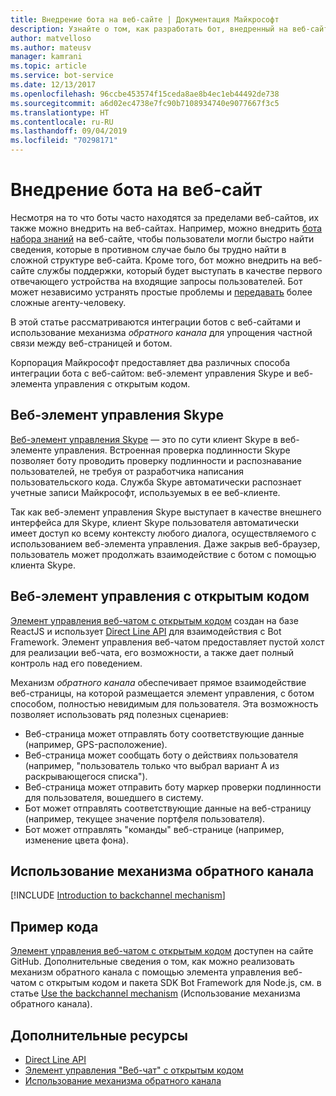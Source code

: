 ```yaml
---
title: Внедрение бота на веб-сайте | Документация Майкрософт
description: Узнайте о том, как разработать бот, внедренный на веб-сайте.
author: matvelloso
ms.author: mateusv
manager: kamrani
ms.topic: article
ms.service: bot-service
ms.date: 12/13/2017
ms.openlocfilehash: 96ccbe453574f15ceda8ae8b4ec1eb44492de738
ms.sourcegitcommit: a6d02ec4738e7fc90b7108934740e9077667f3c5
ms.translationtype: HT
ms.contentlocale: ru-RU
ms.lasthandoff: 09/04/2019
ms.locfileid: "70298171"
---
```

# <a name="embed-a-bot-in-a-website"></a>Внедрение бота на веб-сайт

Несмотря на то что боты часто находятся за пределами веб-сайтов, их также можно внедрить на веб-сайтах. Например, можно внедрить [бота набора знаний](~/bot-service-design-pattern-knowledge-base.md) на веб-сайте, чтобы пользователи могли быстро найти сведения, которые в противном случае было бы трудно найти в сложной структуре веб-сайта. Кроме того, бот можно внедрить на веб-сайте службы поддержки, который будет выступать в качестве первого отвечающего устройства на входящие запросы пользователей. Бот может независимо устранять простые проблемы и [передавать](~/bot-service-design-pattern-handoff-human.md) более сложные агенту-человеку. 

В этой статье рассматриваются интеграции ботов с веб-сайтами и использование механизма *обратного канала* для упрощения частной связи между веб-страницей и ботом. 

Корпорация Майкрософт предоставляет два различных способа интеграции бота с веб-сайтом: веб-элемент управления Skype и веб-элемента управления с открытым кодом.

## <a name="skype-web-control"></a>Веб-элемент управления Skype

[Веб-элемент управления Skype](https://aka.ms/bot-skype-web-control) — это по сути клиент Skype в веб-элементе управления. Встроенная проверка подлинности Skype позволяет боту проводить проверку подлинности и распознавание пользователей, не требуя от разработчика написания пользовательского кода. Служба Skype автоматически распознает учетные записи Майкрософт, используемых в ее веб-клиенте. 

Так как веб-элемент управления Skype выступает в качестве внешнего интерфейса для Skype, клиент Skype пользователя автоматически имеет доступ ко всему контексту любого диалога, осуществляемого с использованием веб-элемента управления. Даже закрыв веб-браузер, пользователь может продолжать взаимодействие с ботом с помощью клиента Skype. 

## <a name="open-source-web-control"></a>Веб-элемент управления с открытым кодом

<a href="https://aka.ms/BotFramework-WebChat" target="_blank">Элемент управления веб-чатом с открытым кодом</a> создан на базе ReactJS и использует [Direct Line API][directLineAPI] для взаимодействия с Bot Framework. Элемент управления веб-чатом предоставляет пустой холст для реализации веб-чата, его возможности, а также дает полный контроль над его поведением. 

Механизм *обратного канала* обеспечивает прямое взаимодействие веб-страницы, на которой размещается элемент управления, с ботом способом, полностью невидимым для пользователя. Эта возможность позволяет использовать ряд полезных сценариев: 

- Веб-страница может отправлять боту соответствующие данные (например, GPS-расположение).
- Веб-страница может сообщать боту о действиях пользователя (например, "пользователь только что выбрал вариант А из раскрывающегося списка").
- Веб-страница может отправить боту маркер проверки подлинности для пользователя, вошедшего в систему.
- Бот может отправлять соответствующие данные на веб-страницу (например, текущее значение портфеля пользователя).
- Бот может отправлять "команды" веб-странице (например, изменение цвета фона).

## <a name="using-the-backchannel-mechanism"></a>Использование механизма обратного канала

[!INCLUDE [Introduction to backchannel mechanism](~/includes/snippet-backchannel.md)]

## <a name="sample-code"></a>Пример кода

<a href="https://aka.ms/BotFramework-WebChat" target="_blank">Элемент управления веб-чатом с открытым кодом</a> доступен на сайте GitHub. Дополнительные сведения о том, как можно реализовать механизм обратного канала с помощью элемента управления веб-чатом с открытым кодом и пакета SDK Bot Framework для Node.js, см. в статье [Use the backchannel mechanism](~/nodejs/bot-builder-nodejs-backchannel.md) (Использование механизма обратного канала).

## <a name="additional-resources"></a>Дополнительные ресурсы

- [Direct Line API][directLineAPI]
- [Элемент управления "Веб-чат" с открытым кодом](https://github.com/Microsoft/BotFramework-WebChat)
- [Использование механизма обратного канала](~/nodejs/bot-builder-nodejs-backchannel.md)

[directLineAPI]: https://docs.botframework.com/restapi/directline3/#navtitle
